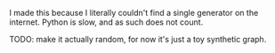 I made this because I literally couldn't find a single generator on the internet.
Python is slow, and as such does not count.

TODO: make it actually random, for now it's just a toy synthetic graph. 
